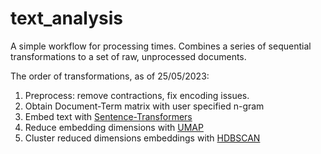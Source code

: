 # text_analysis

A simple workflow for processing times. Combines a series of sequential transformations to a set of raw, unprocessed documents.

The order of transformations, as of 25/05/2023:

1) Preprocess: remove contractions, fix encoding issues.
2) Obtain Document-Term matrix with user specified n-gram
3) Embed text with [Sentence-Transformers]('https://www.sbert.net')
4) Reduce embedding dimensions with [UMAP]('https://umap-learn.readthedocs.io/en/latest/')
5) Cluster reduced dimensions embeddings with [HDBSCAN]('https://hdbscan.readthedocs.io/en/latest/how_hdbscan_works.html')


